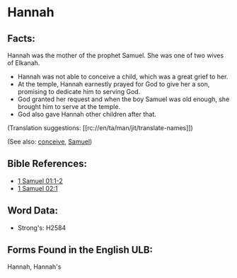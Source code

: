 # Hannah

## Facts:

Hannah was the mother of the prophet Samuel. She was one of two wives of Elkanah.

* Hannah was not able to conceive a child, which was a great grief to her.
* At the temple, Hannah earnestly prayed for God to give her a son, promising to dedicate him to serving God.
* God granted her request and when the boy Samuel was old enough, she brought him to serve at the temple.
* God also gave Hannah other children after that.

(Translation suggestions: [[rc://en/ta/man/jit/translate-names]])

(See also: [conceive](../other/conceive.md), [Samuel](../names/samuel.md))

## Bible References:

* [1 Samuel 01:1-2](rc://en/tn/help/1sa/01/01)
* [1 Samuel 02:1](rc://en/tn/help/1sa/02/1)

## Word Data:

* Strong's: H2584

## Forms Found in the English ULB:

Hannah, Hannah's
